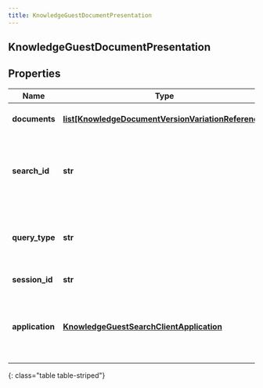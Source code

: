 ```yaml
---
title: KnowledgeGuestDocumentPresentation
---
```

## KnowledgeGuestDocumentPresentation

## Properties

|Name | Type | Description | Notes|
|------------ | ------------- | ------------- | -------------|
| **documents** | [**list[KnowledgeDocumentVersionVariationReference]**](KnowledgeDocumentVersionVariationReference.html) | The presented documents | |
| **search_id** | **str** | The search that surfaced the documents that were presented. | [optional] |
| **query_type** | **str** | The type of the query that surfaced the documents. | [optional] |
| **session_id** | **str** | Knowledge session ID. | [optional] |
| **application** | [**KnowledgeGuestSearchClientApplication**](KnowledgeGuestSearchClientApplication.html) | The client application in which the documents were presented. | [optional] |
{: class="table table-striped"}


